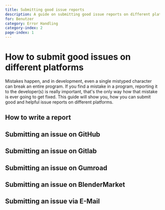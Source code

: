 ```yaml
---
title: Submitting good issue reports
description: A guide on submitting good issue reports on different platforms.
for: Benutzer
category: Error Handling
category-index: 2
page-index: 1
---
```


# How to submit good issues on different platforms

Mistakes happen, and in development, even a single mistyped character can break an entire program. If you find a mistake in a program, reporting it to the developer(s) is really important, that's the only way how that mistake is ever going to get fixed. This guide will show you, how you can submit good and helpful issue reports on different platforms.

## How to write a report

<!-- TODO: Write a text here -->

## Submitting an issue on GitHub

<!-- TODO: Write a text here -->

## Submitting an issue on Gitlab

<!-- TODO: Write a text here -->

## Submitting an issue on Gumroad

<!-- TODO: Write a text here -->

## Submitting an issue on BlenderMarket

<!-- TODO: Write a text here -->

## Submitting an issue via E-Mail

<!-- TODO: Write a text here -->
